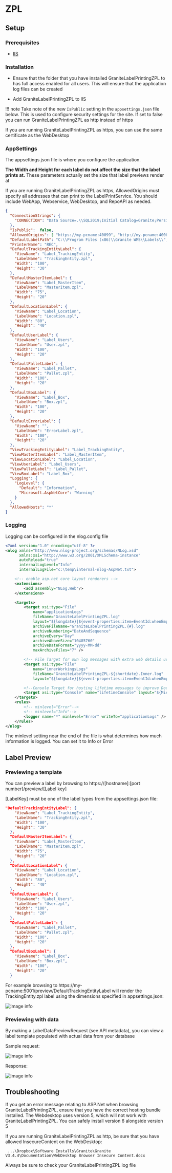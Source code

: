 # ZPL

## Setup

### Prerequisites
- [IIS](../../iis/getting-started.md)

### Installation

- Ensure that the folder that you have installed GraniteLabelPrintingZPL to has full access enabled for all users. This will ensure that the application log files can be created

- Add GraniteLabelPrintingZPL to IIS

!!! note 
    Take note of the new `IsPublic` setting in the `appsettings.json` file below. This is used to configure security settings for the site. If set to false you can run GraniteLabelPrintingZPL as http instead of https

If you are running GraniteLabelPrintingZPL as https, you can use the same certificate as the WebDesktop

### AppSettings

The appsettings.json file is where you configure the application. 

**The Width and Height for each label do not affect the size that the label prints at.** These parameters actually set the size that label previews render at

If you are running GraniteLabelPrintingZPL as https, AllowedOrigins must specify all addresses that can print to the LabelPrintService. You should include WebApp, Webservice, WebDesktop, and RepoAPI as needed.


```json
{
  "ConnectionStrings": {
    "CONNECTION": "Data Source=.\\SQL2019;Initial Catalog=Granite;Persist Security Info=True;User ID=username;Password=password"
  },
  "IsPublic":  false,
  "AllowedOrigins": [ "https://my-pcname:40099", "http://my-pcname:40081", "http://my-pcname:40086" ],
  "DefaultLabelPath": "C:\\Program Files (x86)\\Granite WMS\\Labels\\",
  "PrinterName": "REC",
  "DefaultTrackingEntityLabel": {
    "ViewName": "Label_TrackingEntity",
    "LabelName": "TrackingEntity.zpl",
    "Width": "100",
    "Height": "30"
  },
  "DefaultMasterItemLabel": {
    "ViewName": "Label_MasterItem",
    "LabelName": "MasterItem.zpl",
    "Width": "75",
    "Height": "20"
  },
  "DefaultLocationLabel": {
    "ViewName": "Label_Location",
    "LabelName": "Location.zpl",
    "Width": "80",
    "Height": "40"
  },
  "DefaultUserLabel": {
    "ViewName": "Label_Users",
    "LabelName": "User.zpl",
    "Width": "100",
    "Height": "20"
  },
  "DefaultPalletLabel": {
    "ViewName": "Label_Pallet",
    "LabelName": "Pallet.zpl",
    "Width": "100",
    "Height": "20"
  },
  "DefaultBoxLabel": {
    "ViewName": "Label_Box",
    "LabelName": "Box.zpl",
    "Width": "100",
    "Height": "20"
  },
  "DefaultErrorLabel": {
    "ViewName": "",
    "LabelName": "ErrorLabel.zpl",
    "Width": "100",
    "Height": "20"
  },
  "ViewTrackingEntityLabel": "Label_TrackingEntity",
  "ViewMasterItemLabel": "Label_MasterItem",
  "ViewLocationLabel": "Label_Location",
  "ViewUserLabel": "Label_Users",
  "ViewPalletLabel": "Label_Pallet",
  "ViewBoxLabel": "Label_Box",
  "Logging": {
    "LogLevel": {
      "Default": "Information",
      "Microsoft.AspNetCore": "Warning"
    }
  },
  "AllowedHosts": "*"
}

```


### Logging

Logging can be configured in the nlog.config file

```xml
<?xml version="1.0" encoding="utf-8" ?>
<nlog xmlns="http://www.nlog-project.org/schemas/NLog.xsd"
      xmlns:xsi="http://www.w3.org/2001/XMLSchema-instance"
      autoReload="true"
      internalLogLevel="Info"
      internalLogFile="c:\temp\internal-nlog-AspNet.txt">

	<!-- enable asp.net core layout renderers -->
	<extensions>
		<add assembly="NLog.Web"/>
	</extensions>

	<targets>
		<target xsi:type="File" 
			name="applicationLogs" 
			fileName="GraniteLabelPrintingZPL.log"
			layout="${longdate}|${event-properties:item=EventId:whenEmpty=0}|${level:uppercase=true}|${mdlc:userName}|${logger}|${message} ${exception:format=tostring}" 
			archiveFileName="GraniteLabelPrintingZPL.{#}.log"
			archiveNumbering="DateAndSequence"
			archiveEvery="Day"
			archiveAboveSize="10485760"
			archiveDateFormat="yyyy-MM-dd"
			maxArchiveFiles="7" />

		<!-- File Target for own log messages with extra web details using some ASP.NET core renderers -->
		<target xsi:type="File" 
			name="innerWorkingsLogs" 
			fileName="GraniteLabelPrintingZPL-${shortdate}.Inner.log"
			layout="${longdate}|${event-properties:item=EventId:whenEmpty=0}|${level:uppercase=true}|${logger}|${mdlc:userName}|${message} ${exception:format=tostring}|url: ${aspnet-request-url}|action: ${aspnet-mvc-action}|${callsite}" />

		<!--Console Target for hosting lifetime messages to improve Docker / Visual Studio startup detection -->
		<target xsi:type="Console" name="lifetimeConsole" layout="${MicrosoftConsoleLayout}" />
	</targets>
	<rules>
		<!-- minlevel="Error"-->
		<!-- minlevel="Info"-->
		<logger name="*" minlevel="Error" writeTo="applicationLogs" />
	</rules>
</nlog>
```

The minlevel setting near the end of the file is what determines how much information is logged. You can set it to Info or Error

## Label Preview

### Previewing a template
You can preview a label by browsing to https://[hostname]:[port number]/preview/[Label key] 

[LabelKey] must be one of the label types from the appsettings.json file:

```json
"DefaultTrackingEntityLabel": {
    "ViewName": "Label_TrackingEntity",
    "LabelName": "TrackingEntity.zpl",
    "Width": "100",
    "Height": "30"
  },
  "DefaultMasterItemLabel": {
    "ViewName": "Label_MasterItem",
    "LabelName": "MasterItem.zpl",
    "Width": "75",
    "Height": "20"
  },
  "DefaultLocationLabel": {
    "ViewName": "Label_Location",
    "LabelName": "Location.zpl",
    "Width": "80",
    "Height": "40"
  },
  "DefaultUserLabel": {
    "ViewName": "Label_Users",
    "LabelName": "User.zpl",
    "Width": "100",
    "Height": "20"
  },
  "DefaultPalletLabel": {
    "ViewName": "Label_Pallet",
    "LabelName": "Pallet.zpl",
    "Width": "100",
    "Height": "20"
  },
  "DefaultBoxLabel": {
    "ViewName": "Label_Box",
    "LabelName": "Box.zpl",
    "Width": "100",
    "Height": "20"
  }
```

For example browsing to https://my-pcname:5001/preview/DefaultTrackingEntityLabel will render the TrackingEntity.zpl label using the dimensions specified in appsettings.json:

![image info](zpl-img\trackingentitypreview.png)

### Previewing with data
By making a LabelDataPreviewRequest (see API metadata), you can view a label template populated with actual data from your database

Sample request:

![image info](zpl-img\previewwithdatasamplecall.png)

Response:

![image info](zpl-img\trackingentitypreviewwithdata.png)

## Troubleshooting
If you get an error message relating to ASP.Net when browsing GraniteLabelPrintingZPL, ensure that you have the correct hosting bundle installed. The Webdesktop uses version 5, which will not work with GraniteLabelPrintingZPL. You can safely install version 6 alongside version 5

If you are running GraniteLabelPrintingZPL as http, be sure that you have allowed InsecureContent on the WebDesktop:
   ```
    ...\Dropbox\Software Installs\Granite\Granite V3.4.4\Documentation\WebDesktop Browser Insecure Content.docx
   ```


Always be sure to check your GraniteLabelPrintingZPL log file

